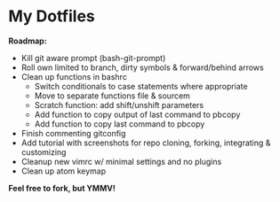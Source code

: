 # My Dotfiles

**Roadmap:**

-   Kill git aware prompt (bash-git-prompt)
-   Roll own limited to branch, dirty symbols & forward/behind arrows
-   Clean up functions in bashrc
    -   Switch conditionals to case statements where appropriate
    -   Move to separate functions file & sourcem
    -   Scratch function: add shift/unshift parameters
    -   Add function to copy output of last command to pbcopy
    -   Add function to copy last command to pbcopy
-   Finish commenting gitconfig
-   Add tutorial with screenshots for repo cloning, forking, integrating & customizing
-   Cleanup new vimrc w/ minimal settings and no plugins
-   Clean up atom keymap

**Feel free to fork, but YMMV!**
